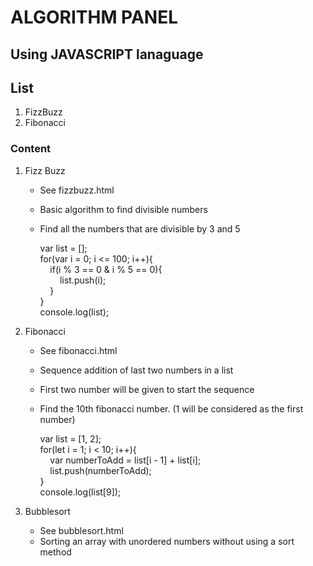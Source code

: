 # ALGORITHM PANEL
## Using JAVASCRIPT lanaguage

## List
1. FizzBuzz
2. Fibonacci

### Content
1. Fizz Buzz
	* See fizzbuzz.html
	* Basic algorithm to find divisible numbers
	* Find all the numbers that are divisible by 3 and 5

		var list = [];  
		for(var i = 0; i <= 100; i++){  
		&nbsp;&nbsp;&nbsp;&nbsp;if(i % 3 == 0 & i % 5 == 0){  
		&nbsp;&nbsp;&nbsp;&nbsp;&nbsp;&nbsp;&nbsp;&nbsp;list.push(i);  
		&nbsp;&nbsp;&nbsp;&nbsp;}  
		}  
		console.log(list);  

2. Fibonacci
	* See fibonacci.html
	* Sequence addition of last two numbers in a list
	* First two number will be given to start the sequence
	* Find the 10th fibonacci number. (1 will be considered as the first number)

		var list = [1, 2];  
		for(let i = 1; i < 10; i++){  
		&nbsp;&nbsp;&nbsp;&nbsp;var numberToAdd = list[i - 1] + list[i];  
		&nbsp;&nbsp;&nbsp;&nbsp;list.push(numberToAdd);  
		}  
		console.log(list[9]);  

3. Bubblesort
	* See bubblesort.html
	* Sorting an array with unordered numbers without using a sort method
	
